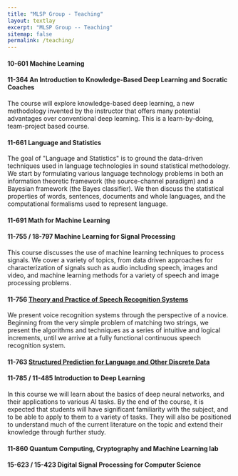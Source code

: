 ```yaml
---
title: "MLSP Group - Teaching"
layout: textlay
excerpt: "MLSP Group -- Teaching"
sitemap: false
permalink: /teaching/
---
```


#### 10-601 Machine Learning

#### 11-364 An Introduction to Knowledge-Based Deep Learning and Socratic Coaches
The course will explore knowledge-based deep learning, a new methodology invented by the instructor that offers many potential advantages over conventional deep learning. This is a learn-by-doing, team-project based course.

#### 11-661 Language and Statistics
The goal of "Language and Statistics" is to ground the data-driven techniques used in language technologies in sound statistical methodology. We start by formulating various language technology problems in both an information theoretic framework (the source-channel paradigm) and a Bayesian framework (the Bayes classifier). We then discuss the statistical properties of words, sentences, documents and whole languages, and the computational formalisms used to represent language. 

#### 11-691 Math for Machine Learning

#### 11-755 / 18-797 Machine Learning for Signal Processing
This course discusses the use of machine learning techniques to process signals. We cover a variety of topics, from data driven approaches for characterization of signals such as audio including speech, images and video, and machine learning methods for a variety of speech and image processing problems. 

#### 11-756 [Theory and Practice of Speech Recognition Systems](http://asr.cs.cmu.edu/spring2013/)
We present voice recognition systems through the perspective of a novice. Beginning from the very simple problem of matching two strings, we present the algorithms and techniques as a series of intuitive and logical increments, until we arrive at a fully functional continuous speech recognition system. 

#### 11-763 [Structured Prediction for Language and Other Discrete Data](https://structuredprediction11763.github.io/structuredprediction.github.io/)


#### 11-785 / 11-485 Introduction to Deep Learning
In this course we will learn about the basics of deep neural networks, and their applications to various AI tasks. By the end of the course, it is expected that students will have significant familiarity with the subject, and to be able to apply to them to a variety of tasks. They will also be positioned to understand much of the current literature on the topic and extend their knowledge through further study.


#### 11-860 Quantum Computing, Cryptography and Machine Learning lab


#### 15-623 / 15-423 Digital Signal Processing for Computer Science